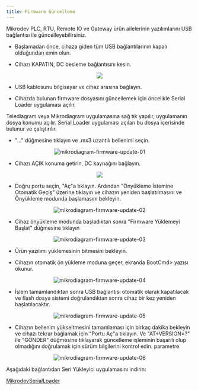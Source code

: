 ```yaml
---
title: Firmware Güncelleme
---
```


Mikrodev PLC, RTU, Remote IO ve Gateway ürün ailelerinin yazılımlarını USB bağlantısı ile güncelleyebilirsiniz.

* Başlamadan önce, cihaza giden tüm USB bağlantılarının kapalı olduğundan emin olun.

* Cihazı KAPATIN, DC besleme bağlantısını kesin.

<center>

![](https://www.mikrodev.com/images/wiki/en/disconnect.gif)

</center>

* USB kablosunu bilgisayar ve cihaz arasına bağlayın.

* Cihazda bulunan firmware dosyasını güncellemek için öncelikle Serial Loader uygulaması açılır.

Telediagram veya Mikrodiagram uygulamasına sağ tık yapılır, uygulamanın dosya konumu açılır. Serial Loader uygulaması açılan bu dosya içerisinde bulunur ve çalıştırılır.

* "..." düğmesine tıklayın ve .mx3 uzantılı bellenimi seçin.

<center>

![mikrodiagram-firmware-update-01](/img/mikrodiagram-firmware-update-01.png)

</center>

* Cihazı AÇIK konuma getirin, DC kaynağını bağlayın.
 
<center>

![](https://www.mikrodev.com/images/wiki/en/connect.gif)

</center>

* Doğru portu seçin, "Aç"a tıklayın. Ardından "Önyükleme İstemine Otomatik Geçiş" üzerine tıklayın ve cihazın yeniden başlatılmasını ve Önyükleme modunda başlamasını bekleyin.

<center>

![mikrodiagram-firmware-update-02](/img/mikrodiagram-firmware-update-02.png)

</center>

* Cihaz önyükleme modunda başladıktan sonra "Firmware Yüklemeyi Başlat" düğmesine tıklayın
 
<center>

![mikrodiagram-firmware-update-03](/img/mikrodiagram-firmware-update-03.png)

</center>

* Ürün yazılımı yüklemesinin bitmesini bekleyin.

* Cihazın otomatik ön yükleme moduna geçer, ekranda BootCmd> yazısı okunur.

<center>

![mikrodiagram-firmware-update-04](/img/mikrodiagram-firmware-update-04.png)

</center>

* İşlem tamamlandıktan sonra USB bağlantısı otomatik olarak kapatılacak ve flash dosya sistemi doğrulandıktan sonra cihaz bir kez yeniden başlatılacaktır.

<center>

![mikrodiagram-firmware-update-05](/img/mikrodiagram-firmware-update-05.png)

</center>

* Cihazın bellenim yükseltmesini tamamlaması için birkaç dakika bekleyin ve cihazı tekrar bağlamak için "Portu Aç"a tıklayın. Ve "AT+VERSION=?" ile "GÖNDER" düğmesine tıklayarak güncelleme işleminin başarılı olup olmadığını doğrulamak için sürüm bilgilerini kontrol edin. parametre.

<center>

![mikrodiagram-firmware-update-06](/img/mikrodiagram-firmware-update-06.png)

</center>

Aşağıdaki bağlantıdan Seri Yükleyici uygulamasını indirin:

[MikrodevSerialLoader](https://www.mikrodev.com/downloads/drivers/MikrodevSerialLoader.zip)